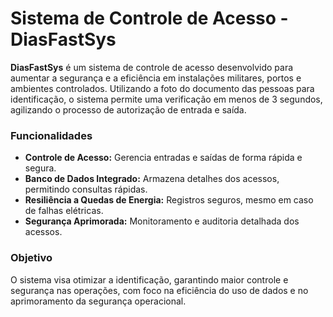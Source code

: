 <h1>Sistema de Controle de Acesso - DiasFastSys</h1>

<p><strong>DiasFastSys</strong> é um sistema de controle de acesso desenvolvido para aumentar a segurança e a eficiência em instalações militares, portos e ambientes controlados. Utilizando a foto do documento das pessoas para identificação, o sistema permite uma verificação em menos de 3 segundos, agilizando o processo de autorização de entrada e saída.</p>

<h3>Funcionalidades</h3>
<ul>
    <li><strong>Controle de Acesso:</strong> Gerencia entradas e saídas de forma rápida e segura.</li>
    <li><strong>Banco de Dados Integrado:</strong> Armazena detalhes dos acessos, permitindo consultas rápidas.</li>
    <li><strong>Resiliência a Quedas de Energia:</strong> Registros seguros, mesmo em caso de falhas elétricas.</li>
    <li><strong>Segurança Aprimorada:</strong> Monitoramento e auditoria detalhada dos acessos.</li>
</ul>

<h3>Objetivo</h3>
O sistema visa otimizar a identificação, garantindo maior controle e segurança nas operações, com foco na eficiência do uso de dados e no aprimoramento da segurança operacional.
